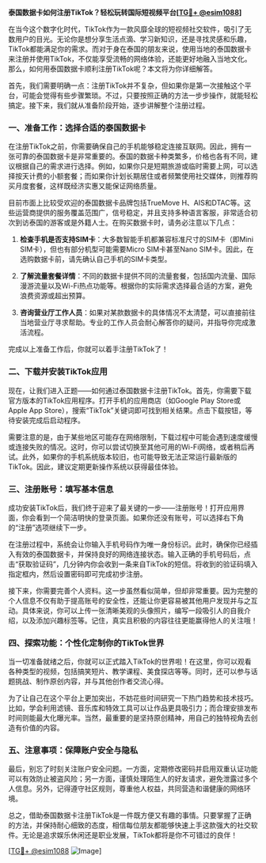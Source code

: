 **泰国数据卡如何注册TikTok？轻松玩转国际短视频平台[[TG💪+ @esim1088](https://t.me/s/esim1088)]**

在当今这个数字化时代，TikTok作为一款风靡全球的短视频社交软件，吸引了无数用户的目光。无论你是想分享生活点滴、学习新知识，还是寻找灵感和乐趣，TikTok都能满足你的需求。而对于身在泰国的朋友来说，使用当地的泰国数据卡来注册并使用TikTok，不仅能享受流畅的网络体验，还能更好地融入当地文化。那么，如何用泰国数据卡顺利注册TikTok呢？本文将为你详细解答。

首先，我们需要明确一点：注册TikTok并不复杂，但如果你是第一次接触这个平台，可能会觉得有些步骤繁琐。不过，只要按照正确的方法一步步操作，就能轻松搞定。接下来，我们就从准备阶段开始，逐步讲解整个注册过程。

### **一、准备工作：选择合适的泰国数据卡**

在注册TikTok之前，你需要确保自己的手机能够稳定连接互联网。因此，拥有一张可靠的泰国数据卡是非常重要的。泰国的数据卡种类繁多，价格也各有不同，建议根据自己的需求进行选择。例如，如果你只是短期旅游或临时需要上网，可以选择按天计费的小额套餐；而如果你计划长期居住或者频繁使用社交媒体，则推荐购买月度套餐，这样既经济实惠又能保证网络质量。

目前市面上比较受欢迎的泰国数据卡品牌包括TrueMove H、AIS和DTAC等。这些运营商提供的服务覆盖范围广，信号稳定，并且支持多种语言客服，非常适合初次到访泰国的游客或是外籍人士。在购买数据卡时，请务必注意以下几点：

1. **检查手机是否支持SIM卡**：大多数智能手机都兼容标准尺寸的SIM卡（即Mini SIM卡），但也有部分机型可能需要Micro SIM卡甚至Nano SIM卡。因此，在选购数据卡前，请先确认自己手机的SIM卡类型。
   
2. **了解流量套餐详情**：不同的数据卡提供不同的流量套餐，包括国内流量、国际漫游流量以及Wi-Fi热点功能等。根据你的实际需求选择最合适的方案，避免浪费资源或超出预算。

3. **咨询营业厅工作人员**：如果对某款数据卡的具体情况不太清楚，可以直接前往当地营业厅寻求帮助。专业的工作人员会耐心解答你的疑问，并指导你完成激活流程。

完成以上准备工作后，你就可以着手注册TikTok了！

### **二、下载并安装TikTok应用**

现在，让我们进入正题——如何通过泰国数据卡注册TikTok。首先，你需要下载官方版本的TikTok应用程序。打开手机的应用商店（如Google Play Store或Apple App Store），搜索“TikTok”关键词即可找到相关结果。点击下载按钮，等待安装完成后启动程序。

需要注意的是，由于某些地区可能存在网络限制，下载过程中可能会遇到速度缓慢或连接失败的情况。这时，你可以尝试切换至其他可用的Wi-Fi网络，或者稍后再试。此外，如果你的手机系统版本较旧，也可能导致无法正常运行最新版的TikTok。因此，建议定期更新操作系统以获得最佳体验。

### **三、注册账号：填写基本信息**

成功安装TikTok后，我们终于迎来了最关键的一步——注册账号！打开应用界面，你会看到一个简洁明快的登录页面。如果你还没有账号，可以选择右下角的“注册”选项继续下一步。

在注册过程中，系统会让你输入手机号码作为唯一身份标识。此时，确保你已经插入有效的泰国数据卡，并保持良好的网络连接状态。输入正确的手机号码后，点击“获取验证码”，几分钟内你会收到一条来自TikTok的短信。将收到的验证码填入指定框内，然后设置密码即可完成初步注册。

接下来，你需要完善个人资料。这一步虽然看似简单，但却非常重要。因为完整的个人信息不仅有助于提高账号的安全性，还能让你更容易被其他用户发现并与之互动。具体来说，你可以上传一张清晰美观的头像照片，编写一段吸引人的自我介绍，以及添加兴趣标签等。记住，真实且积极的内容往往更能赢得他人的关注哦！

### **四、探索功能：个性化定制你的TikTok世界**

当一切准备就绪之后，你就可以正式踏入TikTok的世界啦！在这里，你可以观看各种类型的视频，包括搞笑短片、教学课程、美食探店等等。同时，还可以参与话题挑战、制作原创内容，并与其他创作者交流心得。

为了让自己在这个平台上更加突出，不妨花些时间研究一下热门趋势和技术技巧。比如，学会利用滤镜、音乐库和特效工具可以让作品更具吸引力；而合理安排发布时间则能最大化曝光率。当然，最重要的是坚持原创精神，用自己的独特视角去创造有价值的内容。

### **五、注意事项：保障账户安全与隐私**

最后，别忘了时刻关注账户安全问题。一方面，定期修改密码并启用双重认证功能可以有效防止被盗风险；另一方面，谨慎处理陌生人的好友请求，避免泄露过多个人信息。另外，记得遵守社区规则，尊重他人权益，共同营造和谐健康的网络环境。

总之，借助泰国数据卡注册TikTok是一件既方便又有趣的事情。只要掌握了正确的方法，并保持耐心细致的态度，相信每位朋友都能够快速上手这款强大的社交软件。无论是追求娱乐休闲还是职业发展，TikTok都将是你不可错过的良伴！

[[TG💪+ @esim1088](https://t.me/s/esim1088) ![Image](https://i.postimg.cc/4NQfJmqS/Snipaste-2025-05-13-00-14-12.png)]